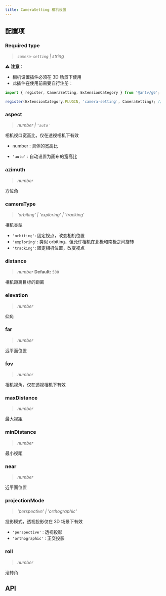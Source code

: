 ```yaml
---
title: CameraSetting 相机设置
---
```


## 配置项

### <Badge type="success">Required</Badge> type

> _`camera-setting` \| string_

⚠️ **注意**：

- 相机设置插件必须在 3D 场景下使用
- 此插件在使用前需要自行注册：

```javascript
import { register, CameraSetting, ExtensionCategory } from '@antv/g6';

register(ExtensionCategory.PLUGIN, 'camera-setting', CameraSetting); // type: 'camera-setting'
```

### aspect

> _number \| `'auto'`_

相机视口宽高比，仅在透视相机下有效

- number : 具体的宽高比

- `'auto'` : 自动设置为画布的宽高比

### azimuth

> _number_

方位角

### cameraType

> _'orbiting' \| 'exploring' \| 'tracking'_

相机类型

- `'orbiting'`: 固定视点，改变相机位置
- `'exploring'`: 类似 orbiting，但允许相机在北极和南极之间旋转
- `'tracking'`: 固定相机位置，改变视点

### distance

> _number_ **Default:** `500`

相机距离目标的距离

### elevation

> _number_

仰角

### far

> _number_

远平面位置

### fov

> _number_

相机视角，仅在透视相机下有效

### maxDistance

> _number_

最大视距

### minDistance

> _number_

最小视距

### near

> _number_

近平面位置

### projectionMode

> _'perspective' \| 'orthographic'_

投影模式，透视投影仅在 3D 场景下有效

- `'perspective'` : 透视投影
- `'orthographic'` : 正交投影

### roll

> _number_

滚转角

## API
